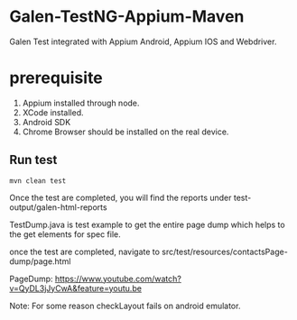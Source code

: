 # Galen-TestNG-Appium-Maven

Galen Test integrated with Appium Android, Appium IOS and Webdriver.

<h1>prerequisite</h2>

1. Appium installed through node.
2. XCode installed.
3. Android SDK 
4. Chrome Browser should be installed on the real device.

<h2>Run test</h2>

    mvn clean test 
    
    
Once the test are completed, you will find the reports under test-output/galen-html-reports

TestDump.java is test example to get the entire page dump which helps to the get elements for spec file.

once the test are completed, navigate to src/test/resources/contactsPage-dump/page.html

PageDump:
https://www.youtube.com/watch?v=QyDL3jJyCwA&feature=youtu.be


Note: For some reason checkLayout fails on android emulator.




